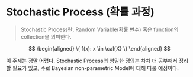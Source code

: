 # Stochastic Process (확률 과정)

> Stochastic Process란, Random Variable(확률 변수) 혹은 function의 collection을 의미한다.

$$
\begin{aligned}
\{ f(x): x \in \cal{X}  \}
\end{aligned}
$$

이 주제는 정말 어렵다. Stochastic Process의 엄밀한 정의는 차차 더 공부해서 정리할 필요가 있고,
주로 Bayesian non-parametric Model에 대해 다룰 예정이다.
